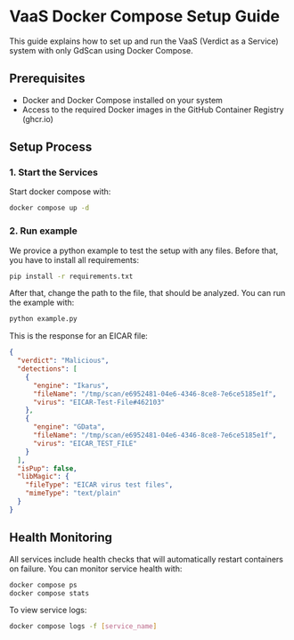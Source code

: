 # VaaS Docker Compose Setup Guide

This guide explains how to set up and run the VaaS (Verdict as a Service) system with only GdScan using Docker Compose.

## Prerequisites

- Docker and Docker Compose installed on your system
- Access to the required Docker images in the GitHub Container Registry (ghcr.io)

## Setup Process

### 1. Start the Services

Start docker compose with:

```bash
docker compose up -d
```

### 2. Run example

We provice a python example to test the setup with any files.
Before that, you have to install all requirements:

```bash
pip install -r requirements.txt
```

After that, change the path to the file, that should be analyzed.
You can run the example with:

```bash
python example.py
```

This is the response for an EICAR file:

```json
{
  "verdict": "Malicious",
  "detections": [
    {
      "engine": "Ikarus",
      "fileName": "/tmp/scan/e6952481-04e6-4346-8ce8-7e6ce5185e1f",
      "virus": "EICAR-Test-File#462103"
    },
    {
      "engine": "GData",
      "fileName": "/tmp/scan/e6952481-04e6-4346-8ce8-7e6ce5185e1f",
      "virus": "EICAR_TEST_FILE"
    }
  ],
  "isPup": false,
  "libMagic": {
    "fileType": "EICAR virus test files",
    "mimeType": "text/plain"
  }
}
```

## Health Monitoring

All services include health checks that will automatically restart containers on failure. You can monitor service health with:

```bash
docker compose ps
docker compose stats
```

To view service logs:

```bash
docker compose logs -f [service_name]
```